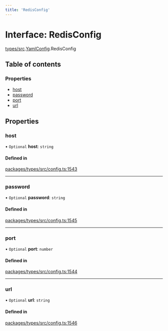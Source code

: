 ```yaml
---
title: 'RedisConfig'
---
```


# Interface: RedisConfig

[types/src](../modules/types_src).[YamlConfig](../modules/types_src.YamlConfig).RedisConfig

## Table of contents

### Properties

- [host](types_src.YamlConfig.RedisConfig#host)
- [password](types_src.YamlConfig.RedisConfig#password)
- [port](types_src.YamlConfig.RedisConfig#port)
- [url](types_src.YamlConfig.RedisConfig#url)

## Properties

### host

• `Optional` **host**: `string`

#### Defined in

[packages/types/src/config.ts:1543](https://github.com/Urigo/graphql-mesh/blob/master/packages/types/src/config.ts#L1543)

___

### password

• `Optional` **password**: `string`

#### Defined in

[packages/types/src/config.ts:1545](https://github.com/Urigo/graphql-mesh/blob/master/packages/types/src/config.ts#L1545)

___

### port

• `Optional` **port**: `number`

#### Defined in

[packages/types/src/config.ts:1544](https://github.com/Urigo/graphql-mesh/blob/master/packages/types/src/config.ts#L1544)

___

### url

• `Optional` **url**: `string`

#### Defined in

[packages/types/src/config.ts:1546](https://github.com/Urigo/graphql-mesh/blob/master/packages/types/src/config.ts#L1546)
